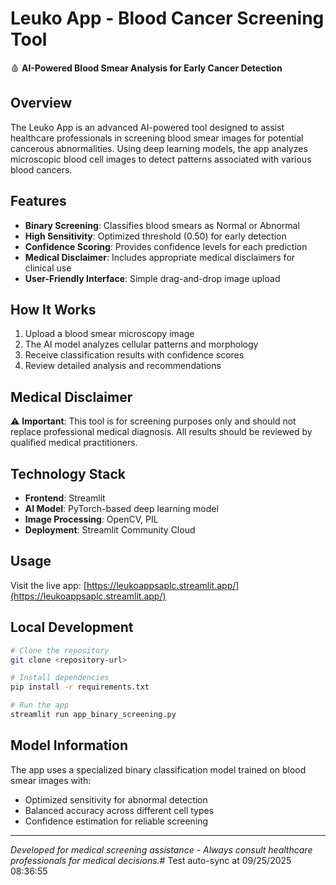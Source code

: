 # Leuko App - Blood Cancer Screening Tool

🩸 **AI-Powered Blood Smear Analysis for Early Cancer Detection**

## Overview

The Leuko App is an advanced AI-powered tool designed to assist healthcare professionals in screening blood smear images for potential cancerous abnormalities. Using deep learning models, the app analyzes microscopic blood cell images to detect patterns associated with various blood cancers.

## Features

- **Binary Screening**: Classifies blood smears as Normal or Abnormal
- **High Sensitivity**: Optimized threshold (0.50) for early detection
- **Confidence Scoring**: Provides confidence levels for each prediction
- **Medical Disclaimer**: Includes appropriate medical disclaimers for clinical use
- **User-Friendly Interface**: Simple drag-and-drop image upload

## How It Works

1. Upload a blood smear microscopy image
2. The AI model analyzes cellular patterns and morphology
3. Receive classification results with confidence scores
4. Review detailed analysis and recommendations

## Medical Disclaimer

⚠️ **Important**: This tool is for screening purposes only and should not replace professional medical diagnosis. All results should be reviewed by qualified medical practitioners.

## Technology Stack

- **Frontend**: Streamlit
- **AI Model**: PyTorch-based deep learning model
- **Image Processing**: OpenCV, PIL
- **Deployment**: Streamlit Community Cloud

## Usage

Visit the live app: [https://leukoappsaplc.streamlit.app/](https://leukoappsaplc.streamlit.app/)

## Local Development

```bash
# Clone the repository
git clone <repository-url>

# Install dependencies
pip install -r requirements.txt

# Run the app
streamlit run app_binary_screening.py
```

## Model Information

The app uses a specialized binary classification model trained on blood smear images with:
- Optimized sensitivity for abnormal detection
- Balanced accuracy across different cell types
- Confidence estimation for reliable screening

---

*Developed for medical screening assistance - Always consult healthcare professionals for medical decisions.*#   T e s t   a u t o - s y n c   a t   0 9 / 2 5 / 2 0 2 5   0 8 : 3 6 : 5 5  
 